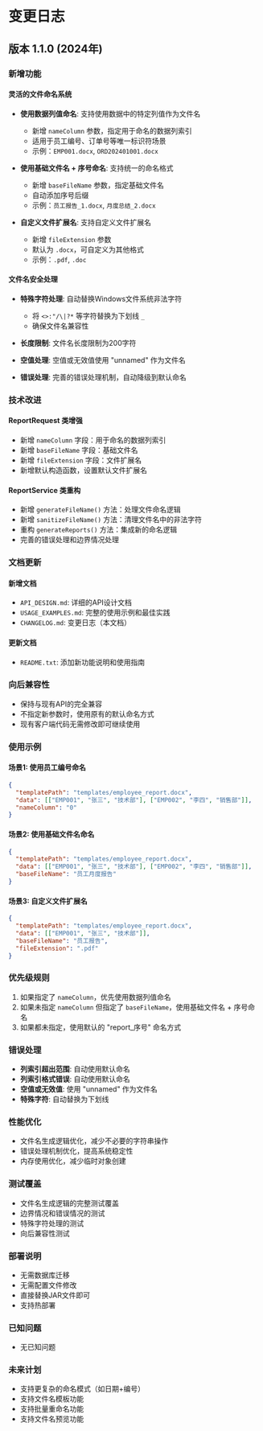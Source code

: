 # 变更日志

## 版本 1.1.0 (2024年)

### 新增功能

#### 灵活的文件命名系统
- **使用数据列值命名**: 支持使用数据中的特定列值作为文件名
  - 新增 `nameColumn` 参数，指定用于命名的数据列索引
  - 适用于员工编号、订单号等唯一标识符场景
  - 示例：`EMP001.docx`, `ORD202401001.docx`

- **使用基础文件名 + 序号命名**: 支持统一的命名格式
  - 新增 `baseFileName` 参数，指定基础文件名
  - 自动添加序号后缀
  - 示例：`员工报告_1.docx`, `月度总结_2.docx`

- **自定义文件扩展名**: 支持自定义文件扩展名
  - 新增 `fileExtension` 参数
  - 默认为 `.docx`，可自定义为其他格式
  - 示例：`.pdf`, `.doc`

#### 文件名安全处理
- **特殊字符处理**: 自动替换Windows文件系统非法字符
  - 将 `<>:"/\|?*` 等字符替换为下划线 `_`
  - 确保文件名兼容性

- **长度限制**: 文件名长度限制为200字符
- **空值处理**: 空值或无效值使用 "unnamed" 作为文件名
- **错误处理**: 完善的错误处理机制，自动降级到默认命名

### 技术改进

#### ReportRequest 类增强
- 新增 `nameColumn` 字段：用于命名的数据列索引
- 新增 `baseFileName` 字段：基础文件名
- 新增 `fileExtension` 字段：文件扩展名
- 新增默认构造函数，设置默认文件扩展名

#### ReportService 类重构
- 新增 `generateFileName()` 方法：处理文件命名逻辑
- 新增 `sanitizeFileName()` 方法：清理文件名中的非法字符
- 重构 `generateReports()` 方法：集成新的命名逻辑
- 完善的错误处理和边界情况处理

### 文档更新

#### 新增文档
- `API_DESIGN.md`: 详细的API设计文档
- `USAGE_EXAMPLES.md`: 完整的使用示例和最佳实践
- `CHANGELOG.md`: 变更日志（本文档）

#### 更新文档
- `README.txt`: 添加新功能说明和使用指南

### 向后兼容性

- 保持与现有API的完全兼容
- 不指定新参数时，使用原有的默认命名方式
- 现有客户端代码无需修改即可继续使用

### 使用示例

#### 场景1: 使用员工编号命名
```json
{
  "templatePath": "templates/employee_report.docx",
  "data": [["EMP001", "张三", "技术部"], ["EMP002", "李四", "销售部"]],
  "nameColumn": "0"
}
```

#### 场景2: 使用基础文件名命名
```json
{
  "templatePath": "templates/employee_report.docx",
  "data": [["EMP001", "张三", "技术部"], ["EMP002", "李四", "销售部"]],
  "baseFileName": "员工月度报告"
}
```

#### 场景3: 自定义文件扩展名
```json
{
  "templatePath": "templates/employee_report.docx",
  "data": [["EMP001", "张三", "技术部"]],
  "baseFileName": "员工报告",
  "fileExtension": ".pdf"
}
```

### 优先级规则

1. 如果指定了 `nameColumn`，优先使用数据列值命名
2. 如果未指定 `nameColumn` 但指定了 `baseFileName`，使用基础文件名 + 序号命名
3. 如果都未指定，使用默认的 "report_序号" 命名方式

### 错误处理

- **列索引超出范围**: 自动使用默认命名
- **列索引格式错误**: 自动使用默认命名
- **空值或无效值**: 使用 "unnamed" 作为文件名
- **特殊字符**: 自动替换为下划线

### 性能优化

- 文件名生成逻辑优化，减少不必要的字符串操作
- 错误处理机制优化，提高系统稳定性
- 内存使用优化，减少临时对象创建

### 测试覆盖

- 文件名生成逻辑的完整测试覆盖
- 边界情况和错误情况的测试
- 特殊字符处理的测试
- 向后兼容性测试

### 部署说明

- 无需数据库迁移
- 无需配置文件修改
- 直接替换JAR文件即可
- 支持热部署

### 已知问题

- 无已知问题

### 未来计划

- 支持更复杂的命名模式（如日期+编号）
- 支持文件名模板功能
- 支持批量重命名功能
- 支持文件名预览功能
